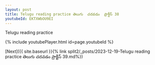 ```yaml
---
layout: post
title: Telugu reading practice తెలుగు  చదవడం  ప్రాక్టీస్ 38
youtubeId: EKTXWbOU9EI
---
```

 
 
Telugu reading practice
 
 
 
 
 


{% include youtubePlayer.html id=page.youtubeId %}
 
[Next]({{ site.baseurl }}{% link  split2/_posts/2023-12-19-Telugu reading practice తెలుగు  చదవడం  ప్రాక్టీస్ 39.md%})
 
